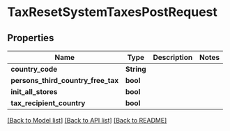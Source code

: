 # TaxResetSystemTaxesPostRequest

## Properties

Name | Type | Description | Notes
------------ | ------------- | ------------- | -------------
**country_code** | **String** |  | 
**persons_third_country_free_tax** | **bool** |  | 
**init_all_stores** | **bool** |  | 
**tax_recipient_country** | **bool** |  | 

[[Back to Model list]](../README.md#documentation-for-models) [[Back to API list]](../README.md#documentation-for-api-endpoints) [[Back to README]](../README.md)


